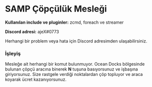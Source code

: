 # SAMP Çöpçülük Mesleği

**Kullanılan include ve pluginler:** zcmd, foreach ve streamer

**Discord adresi:** ajeX#0773

Herhangi bir problem veya hata için Discord adresimden ulaşabilirsiniz.

### **İşleyiş**

Mesleğe ait herhangi bir komut bulunmuyor. Ocean Docks bölgesinde bulunan çöpçü aracına binerek **N** tuşuna basıyorsunuz ve işbaşına giriyorsunuz. Size rastgele verdiği noktalardan çöp topluyor ve araca koyarak ücret kazanıyorsunuz.

  
